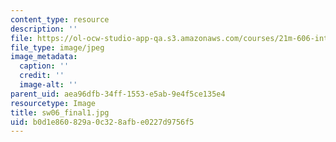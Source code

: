 ```yaml
---
content_type: resource
description: ''
file: https://ol-ocw-studio-app-qa.s3.amazonaws.com/courses/21m-606-introduction-to-stagecraft-spring-2009/b0d1e860829a0c328afbe0227d9756f5_sw06_final1.jpg
file_type: image/jpeg
image_metadata:
  caption: ''
  credit: ''
  image-alt: ''
parent_uid: aea96dfb-34ff-1553-e5ab-9e4f5ce135e4
resourcetype: Image
title: sw06_final1.jpg
uid: b0d1e860-829a-0c32-8afb-e0227d9756f5
---
```


